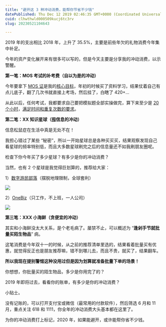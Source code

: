 ```yaml
---
title: "避开这 3 种冲动消费，能帮你节省不少钱"
datePublished: Thu Dec 12 2019 02:46:35 GMT+0000 (Coordinated Universal Time)
cuid: clhwthwld000509kucj6tc3rv
slug: 20230521104643

---
```


2019 年的支出相比 2018 年，上升了 35.5%，主要是前些年欠的礼物消费今年集中补足。

今年的资产变化展开来有很多可以写的，但是今天主要是分享我的冲动消费，以示警醒。

**第一笔：MOS 考试的补考费（自以为是的冲动）**

今年要拿下 [MOS 证](http://mp.weixin.qq.com/s?__biz=MzI3MzU5MDA1OQ==&mid=2247485479&idx=1&sn=d484952d2ba1f337a6e62cf83c672c99&chksm=eb21ba63dc5633753de6fb5cf862dc8c25a66609ff6bff4e6fc7c00252c53f4d7e8e49d56a1e&scene=21#wechat_redirect)是我的[核心目标](http://mp.weixin.qq.com/s?__biz=MzI3MzU5MDA1OQ==&mid=2247484761&idx=1&sn=1a82efaf1c323e75b13b1e5745fc28c1&chksm=eb21b71ddc563e0b38b315878995cd6f26b5265c50e66be2961b7c17382e8b284dc5add5604c&scene=21#wechat_redirect)，年初的时候买了资料学习，结果仗着自己有点儿底子，翻了几次书就直接上考场，然后挂了，白瞎了 420+...

从此以后，任何考试，我都要求自己要把模拟题全部实操做完，算下来至少是 [20 个小时](http://mp.weixin.qq.com/s?__biz=MzI3MzU5MDA1OQ==&mid=2247485270&idx=1&sn=ecbf6f97457cae9ea838648f16b835b4&chksm=eb21b512dc563c04b56e83547b611811677666fe0002fc5f7f202b34967ae908b5dd5531bacc&scene=21#wechat_redirect)，[满足时间和重复次数的要求](http://mp.weixin.qq.com/s?__biz=MzI3MzU5MDA1OQ==&mid=2247485854&idx=1&sn=12fd8ba5df11cc854675c68d32abf3ea&chksm=eb21bbdadc5632ccb501a87be9bd6a090f9f17e2072be2b77a39034111b819b2545b19f07c72&scene=21#wechat_redirect)。

**第二笔：XX 知识星球（囤信息的冲动）**

信息松鼠症在生活中真是无处不在！

我担心错过了某些 “秘密”，所以一开始星球总是各种买买买，结果观察发现自己看星球的频率特别低，而且大多数星球刷完之后的信息量还不如我刷朋友圈呢。

检查下你今年买了多少星球？有多少是你的冲动消费？

当然，也有 2 个星球是我觉得巨划算的，推荐给大家：

1）[数字游民部落](http://mp.weixin.qq.com/s?__biz=MzI3MzU5MDA1OQ==&mid=2247485876&idx=1&sn=5b08ffd787b6589a7aa7d03211b436ea&chksm=eb21bbf0dc5632e63bfb721fa3726635ca651bf346673c527d15ece8d9582812103cea5acf74&scene=21#wechat_redirect)（摆脱地理限制，全球套利）

![](https://cdn.hashnode.com/res/hashnode/image/upload/v1684637182311/d073ddb5-ce5c-4dce-8982-bfe366b1a10d.jpeg)

2）[OneBiz](http://mp.weixin.qq.com/s?__biz=MzI3MzU5MDA1OQ==&mid=2247485876&idx=1&sn=5b08ffd787b6589a7aa7d03211b436ea&chksm=eb21bbf0dc5632e63bfb721fa3726635ca651bf346673c527d15ece8d9582812103cea5acf74&scene=21#wechat_redirect)（只工作，不上班，一人公司）

![](https://cdn.hashnode.com/res/hashnode/image/upload/v1684637188705/f2051c35-7684-4d7e-b56a-b4158ac63c15.jpeg)

**第三笔：XXX 小海鲜（贪便宜的冲动）**

其实和小海鲜没太大关系，是个老毛病了。屡禁不止，可以概述为 “**逢剁手节就批量买陌生物品**” 病。

这笔消费是今年双十一的时候，从之前的推荐清单里选的，结果看着批量买有优惠，就觉得反正也是朋友推荐嘛，错不到哪儿去，而且不贵，就买了，结果翻车。

**所以我现在提别警惕这种没用过但是因为划算就准备批量下单的场景！**

你想想，你批量买的陌生物品，多少是你用完了的？

2019 年即将过去，看看你的账单，有多少是你的冲动消费？

小贴士。

没有记账的，可以打开支付宝或微信（最常用的付款软件），然后筛选 6 月和 11 月，重点关注 618 和 1111，你全年的冲动消费大头基本都在这里了。

为你的冲动消费打上标记，2020 年，如果能避开，或许能帮你省不少钱。
